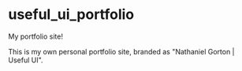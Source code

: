 # useful_ui_portfolio
My portfolio site!

This is my own personal portfolio site, branded as "Nathaniel Gorton | Useful UI".
